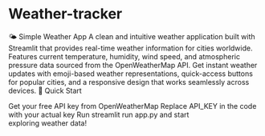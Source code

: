 # Weather-tracker


🌤 Simple Weather App
A clean and intuitive weather application built with Streamlit that provides real-time weather information for cities worldwide. Features current temperature, humidity, wind speed, and atmospheric pressure data sourced from the OpenWeatherMap API.
Get instant weather updates with emoji-based weather representations, quick-access buttons for popular cities, and a responsive design that works seamlessly across devices.
🚀 Quick Start

Get your free API key from OpenWeatherMap
Replace API_KEY in the code with your actual key
Run streamlit run app.py and start exploring weather data!
